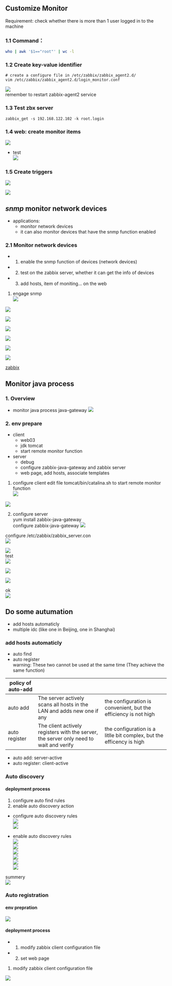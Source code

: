## Customize Monitor  
Requirement: check whether there is more than 1 user logged in to the machine
  
### 1.1 Command：  
```sh  
who | awk '$1=="root"' | wc -l
```
  
### 1.2 Create key-value identifier  
```  
# create a configure file in /etc/zabbix/zabbix_agent2.d/    
vim /etc/zabbix/zabbix_agent2.d/login_monitor.conf
```  
![](Pasted%20image%2020240601151024.png)  
remember to restart zabbix-agent2 service  
  
### 1.3 Test zbx server  
```  
zabbix_get -s 192.168.122.102 -k root.login
```  
  
### 1.4 web: create monitor items  
![](Pasted%20image%2020240601194636.png)  
  
- test  
![](Pasted%20image%2020240601195157.png)  
  
### 1.5 Create triggers  
![](Pasted%20image%2020240601201849.png)  
  
![](Pasted%20image%2020240601201925.png)  
  
## *snmp* monitor network devices  

- applications:
	- monitor network devices
	- it can also monitor devices that have the snmp function enabled  
  
 ### 2.1 Monitor network devices
 - 1. enable the snmp function of devices (network devices)
 - 2. test on the zabbix server, whether it can get the info of devices
 - 3. add hosts, item of moniting... on the web  
  
1. engage snmp  
![](Pasted%20image%2020240602221447.png)  
  
![](Pasted%20image%2020240602231621.png)  
  
![](Pasted%20image%2020240602231842.png)  
  
![](Pasted%20image%2020240602231854.png)  

![](Pasted%20image%2020240602232914.png)

![](Pasted%20image%2020240602232600.png)
  
![](Pasted%20image%2020240602232652.png)      

[zabbix](zabbix.xmind)  
  
## Monitor java process  
  
### 1. Overview  
- monitor java process java-gateway
![](Pasted%20image%2020240603195439.png)
  
### 2. env prepare  
- client
	- web03
	- jdk tomcat
	- start remote monitor function
- server
	- debug
	- configure zabbix-java-gateway and zabbix server
	- web page, add hosts, associate templates    
  
1. configure client
edit file tomcat/bin/catalina.sh to start remote monitor function    
![](Pasted%20image%2020240604155130.png)  
  
![](Pasted%20image%2020240604155150.png)  
  
2. configure server    
yum install zabbix-java-gateway    
configure zabbix-java-gateway
![](Pasted%20image%2020240604160548.png)  
  
configure /etc/zabbix/zabbix_server.con  
![](Pasted%20image%2020240604161421.png)  
  
![](Pasted%20image%2020240604161651.png)  
test  
![](Pasted%20image%2020240604163456.png)  
  
![](Pasted%20image%2020240604164723.png)  
  
![](Pasted%20image%2020240604164733.png)  
  
ok  
![](Pasted%20image%2020240604164747.png)  
  
## Do some autumation  
- add hosts automaticly
- multiple idc (like one in Beijing, one in Shanghai)  
  
### add hosts automaticly  
- auto find
- auto register  
warning: These two cannot be used at the same time (They achieve the same function)

| policy of auto-add |                                                                                        |                                                                      |
| ------------------ | -------------------------------------------------------------------------------------- | -------------------------------------------------------------------- |
| auto add           | The server actively scans all hosts in the LAN and adds new one if any                 | the configuration is convenient, but the efficiency is not high      |
| auto register      | The client actively registers with the server, the server only need to wait and verify | the configuration is a litlle bit complex, but the efficency is high |
- auto add: server-active
- auto register: client-active
  
### Auto discovery  
#### deployment process  
1. configure auto find rules
2. enable auto discovery action  
  
- configure auto discovery rules  
![](Pasted%20image%2020240605181819.png)  
![](Pasted%20image%2020240605181909.png)  
  
- enable auto discovery rules  
![](Pasted%20image%2020240605182400.png)  
![](Pasted%20image%2020240605183336.png)  
![](Pasted%20image%2020240605183603.png)  
![](Pasted%20image%2020240605183618.png)  
![](Pasted%20image%2020240605183633.png)  
![](Pasted%20image%2020240605183716.png)  
  
summery  
![](Pasted%20image%2020240605191000.png)  
  
### Auto registration  
#### env prepration  
![](Pasted%20image%2020240605192144.png)  
#### deployment process  
- 1. modify zabbix client configuration file
- 2. set web page  
  
1. modify zabbix client configuration file  
  
  
  
  
  
  
  
  
  
  
  
  
  
  
  
![](Pasted%20image%2020240605192422.png)